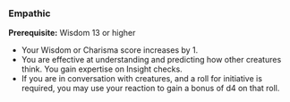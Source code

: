 ### Empathic

**Prerequisite:**
Wisdom 13 or higher

- Your Wisdom or Charisma score increases by 1.
- You are effective at understanding and predicting how other creatures think. You gain expertise on Insight checks.
- If you are in conversation with creatures, and a roll for initiative is required, you may use your reaction to gain a bonus of d4 on that roll.
